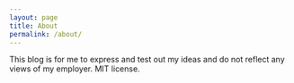 ```yaml
---
layout: page
title: About
permalink: /about/
---
```


This blog is for me to express and test out my ideas and do not reflect any views of my employer. MIT license.